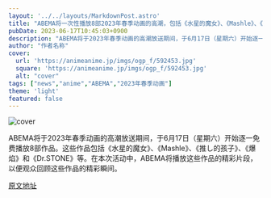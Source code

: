 ```yaml
---
layout: '../../layouts/MarkdownPost.astro'
title: "ABEMA将一次性播放8部2023年春季动画的高潮，包括《水星的魔女》、《Mashle》、《推し的孩子》、《爆焰》和《Dr.STONE》等"
pubDate: 2023-06-17T10:45:03+0900
description: "ABEMA将于2023年春季动画的高潮放送期间，于6月17日（星期六）开始逐一免费播放8部作品。"
author: "作者名称"
cover:
  url: 'https://animeanime.jp/imgs/ogp_f/592453.jpg'
  square: 'https://animeanime.jp/imgs/ogp_f/592453.jpg'
  alt: "cover"
tags: ["news","anime","ABEMA","2023年春季动画"]
theme: 'light'
featured: false
---
```


![cover](https://animeanime.jp/imgs/ogp_f/592453.jpg)

ABEMA将于2023年春季动画的高潮放送期间，于6月17日（星期六）开始逐一免费播放8部作品。这些作品包括《水星的魔女》、《Mashle》、《推し的孩子》、《爆焰》和《Dr.STONE》等。在本次活动中，ABEMA将播放这些作品的精彩片段，以便观众回顾这些作品的精彩瞬间。


  [原文地址](https://animeanime.jp/article/2023/06/17/77977.html)